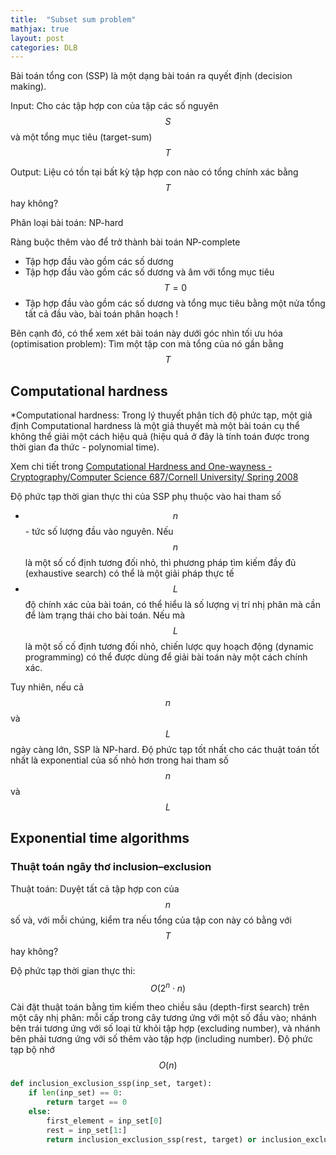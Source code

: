 ```yaml
---
title:  "Subset sum problem"
mathjax: true
layout: post
categories: DLB
---
```


Bài toán tổng con (SSP) là một dạng bài toán ra quyết định (decision making).

Input: Cho các tập hợp con của tập các số nguyên $$S$$ và một tổng mục tiêu (target-sum) $$T$$

Output: Liệu có tồn tại bất kỳ tập hợp con nào có tổng chính xác bằng $$T$$ hay không?

Phân loại bài toán: NP-hard

Ràng buộc thêm vào để trở thành bài toán NP-complete
- Tập hợp đầu vào gồm các số dương
- Tập hợp đầu vào gồm các số dương và âm với tổng mục tiêu $$T = 0$$
- Tập hợp đầu vào gồm các số dương và tổng mục tiêu bằng một nửa tổng tất cả đầu vào, bài toán phân hoạch !

Bên cạnh đó, có thể xem xét bài toán này dưới góc nhìn tối ưu hóa (optimisation problem): Tìm một tập con mà tổng của nó gần bằng $$T$$

## Computational hardness

*Computational hardness: Trong lý thuyết phân tích độ phức tạp, một giả định Computational hardness là một giả thuyết mà một bài toán cụ thể không thể giải một cách hiệu quả (hiệu quả ở đây là tính toán được trong thời gian đa thức - polynomial time).

Xem chi tiết trong [Computational Hardness and One-wayness - Cryptography/Computer Science 687/Cornell University/ Spring 2008](https://www.cs.cornell.edu/courses/cs687/2008sp/chap2.pdf)

Độ phức tạp thời gian thực thi của SSP phụ thuộc vào hai tham số
- $$n$$ - tức số lượng đầu vào nguyên. Nếu $$n$$ là một số cố định tương đối nhỏ, thì phương pháp tìm kiếm đầy đủ (exhaustive search) có thể là một giải pháp thực tế
- $$L$$ độ chính xác của bài toán, có thể hiểu là số lượng vị trí nhị phân mà cần để làm trạng thái cho bài toán. Nếu mà $$L$$ là một số cố định tương đối nhỏ, chiến lược quy hoạch động (dynamic programming) có thể được dùng để giải bài toán này một cách chính xác.

Tuy nhiên, nếu cả $$n$$ và $$L$$ ngày càng lớn, SSP là NP-hard. Độ phức tạp tốt nhất cho các thuật toán tốt nhất là exponential của số nhỏ hơn trong hai tham số $$n$$ và $$L$$

## Exponential time algorithms

### Thuật toán ngây thơ inclusion–exclusion

Thuật toán: Duyệt tất cả tập hợp con của $$n$$ số và, với mỗi chúng, kiểm tra nếu tổng của tập con này có bằng với $$T$$ hay không?

Độ phức tạp thời gian thực thi: $$O(2^n \cdot n)$$

Cài đặt thuật toán bằng tìm kiếm theo chiều sâu (depth-first search) trên một cây nhị phân: mỗi cấp trong cây tương ứng với một số đầu vào; nhánh bên trái tương ứng với số loại từ khỏi tập hợp (excluding number), và nhánh bên phải tương ứng với số thêm vào tập hợp (including number). Độ phức tạp bộ nhớ $$O(n)$$

```py
def inclusion_exclusion_ssp(inp_set, target):
    if len(inp_set) == 0:
        return target == 0
    else:
        first_element = inp_set[0]
        rest = inp_set[1:]
        return inclusion_exclusion_ssp(rest, target) or inclusion_exclusion_ssp(rest, target - first_element)
```